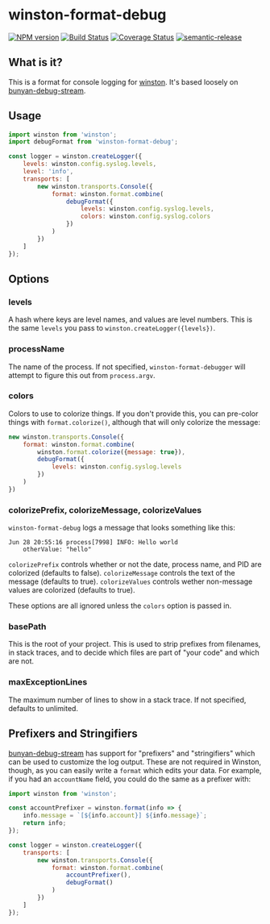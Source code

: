 # winston-format-debug

[![NPM version](https://badge.fury.io/js/winston-format-debug.svg)](https://npmjs.org/package/winston-format-debug)
[![Build Status](https://travis-ci.org/jwalton/winston-format-debug.svg)](https://travis-ci.org/jwalton/winston-format-debug)
[![Coverage Status](https://coveralls.io/repos/jwalton/winston-format-debug/badge.svg)](https://coveralls.io/r/jwalton/winston-format-debug)
[![semantic-release](https://img.shields.io/badge/%20%20%F0%9F%93%A6%F0%9F%9A%80-semantic--release-e10079.svg)](https://github.com/semantic-release/semantic-release)

## What is it?

This is a format for console logging for [winston](https://github.com/winstonjs/winston).
It's based loosely on [bunyan-debug-stream](https://github.com/benbria/bunyan-debug-stream).

## Usage

```js
import winston from 'winston';
import debugFormat from 'winston-format-debug';

const logger = winston.createLogger({
    levels: winston.config.syslog.levels,
    level: 'info',
    transports: [
        new winston.transports.Console({
            format: winston.format.combine(
                debugFormat({
                    levels: winston.config.syslog.levels,
                    colors: winston.config.syslog.colors
                })
            )
        })
    ]
});
```

## Options

### levels

A hash where keys are level names, and values are level numbers.  This is the
same `levels` you pass to `winston.createLogger({levels})`.

### processName

The name of the process.  If not specified, `winston-format-debugger` will
attempt to figure this out from `process.argv`.

### colors

Colors to use to colorize things.  If you don't provide this, you can pre-color
things with `format.colorize()`, although that will only colorize the message:

```js
new winston.transports.Console({
    format: winston.format.combine(
        winston.format.colorize({message: true}),
        debugFormat({
            levels: winston.config.syslog.levels
        })
    )
})
```

### colorizePrefix, colorizeMessage, colorizeValues

`winston-format-debug` logs a message that looks something like this:

```log
Jun 28 20:55:16 process[7998] INFO: Hello world
    otherValue: "hello"
```

`colorizePrefix` controls whether or not the date, process name, and PID are
colorized (defaults to false).  `colorizeMessage` controls the text of the
message (defaults to true).  `colorizeValues` controls wether non-message values
are colorized (defaults to true).

These options are all ignored unless the `colors` option is passed in.

### basePath

This is the root of your project.  This is used to strip prefixes from filenames,
in stack traces, and to decide which files are part of "your code" and which
are not.

### maxExceptionLines

The maximum number of lines to show in a stack trace.  If not specified,
defaults to unlimited.

## Prefixers and Stringifiers

[bunyan-debug-stream](https://github.com/benbria/bunyan-debug-stream) has support
for "prefixers" and "stringifiers" which can be used to customize the log output.
These are not required in Winston, though, as you can easily write a `format`
which edits your data.  For example, if you had an `accountName` field, you
could do the same as a prefixer with:

```js
import winston from 'winston';

const accountPrefixer = winston.format(info => {
    info.message = `[${info.account}] ${info.message}`;
    return info;
});

const logger = winston.createLogger({
    transports: [
        new winston.transports.Console({
            format: winston.format.combine(
                accountPrefixer(),
                debugFormat()
            )
        })
    ]
});

```
